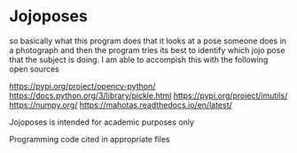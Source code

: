 # Jojoposes


so basically what this program does that it looks at a pose someone does in a photograph and then the program tries its best to identify which jojo pose that the subject is doing.
I am able to accompish this with the following open sources

https://pypi.org/project/opencv-python/
https://docs.python.org/3/library/pickle.html
https://pypi.org/project/imutils/
https://numpy.org/
https://mahotas.readthedocs.io/en/latest/


Jojoposes is intended for academic purposes only

Programming code cited in appropriate files
